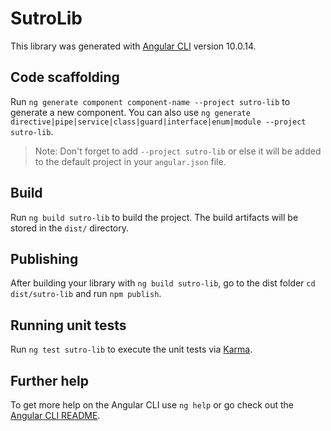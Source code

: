 # SutroLib

This library was generated with [Angular CLI](https://github.com/angular/angular-cli) version 10.0.14.

## Code scaffolding

Run `ng generate component component-name --project sutro-lib` to generate a new component. You can also use `ng generate directive|pipe|service|class|guard|interface|enum|module --project sutro-lib`.
> Note: Don't forget to add `--project sutro-lib` or else it will be added to the default project in your `angular.json` file. 

## Build

Run `ng build sutro-lib` to build the project. The build artifacts will be stored in the `dist/` directory.

## Publishing

After building your library with `ng build sutro-lib`, go to the dist folder `cd dist/sutro-lib` and run `npm publish`.

## Running unit tests

Run `ng test sutro-lib` to execute the unit tests via [Karma](https://karma-runner.github.io).

## Further help

To get more help on the Angular CLI use `ng help` or go check out the [Angular CLI README](https://github.com/angular/angular-cli/blob/master/README.md).
